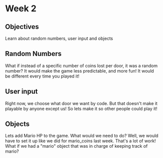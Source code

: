 # Week 2

## Objectives
Learn about random numbers, user input and objects

## Random Numbers
What if instead of a specific number of coins lost per door, it was a random number? It would make the game less predictable, and more fun! It would be different every time you played it!

## User input
Right now, we choose what door we want by code. But that doesn't make it playable by anyone except us! So lets make it so other people could play it!

## Objects
Lets add Mario HP to the game. What would we need to do? Well, we would have to set it up like we did for mario_coins last week. That's a lot of work! What if we had a "mario" object that was in charge of keeping track of mario?
